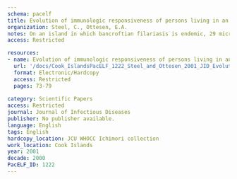 ```yaml
---
schema: pacelf
title: Evolution of immunologic responsiveness of persons living in an area of endemic bancroftian filariasis  a 17-year follow-up
organization: Steel, C., Ottesen, E.A.
notes: On an island in which bancroftian filariasis is endemic, 29 microfilaremic and 16 "endemic normal" (EN) subjects initially studied in 1974-1975 were reevaluated 17 years later. Eleven persons remained microfilaremic, whereas 18 had cleared both microfilaremia and antigenemia. Despite decreased infection on the island, antibody levels remained relatively constant for the subjects with persistent microfilaremia (Mf+/+), in contrast to sharp decreases for both EN subjects and subjects with cleared microfilaremia (Mf+/-). Although clinically indistinguishable from the EN subjects, the Mf+/- group had antibody levels (IgG, IgG4, and IgE) significantly lower than those of the EN subjects. Lymphocyte responses to parasite antigens were marginally greater in Mf+/- than in Mf+/+ subjects, but both groups remained less cell responsive (as measured by proliferation, interleukin-5, interleukin-10, interferon-γ, and granulocyte-macrophage colony-stimulating factor) than did the EN subjects. These findings suggest that, for microfilaremic persons, complete clearance of infection is not sufficient to restore "normal" immune responsiveness; filarial infection may induce very long-term deficits in the ability to respond to parasite antigens
access: Restricted

resources:
- name: Evolution of immunologic responsiveness of persons living in an area of endemic bancroftian filariasis  a 17-year follow-up
  url: '/docs/Cook_IslandsPacELF_1222_Steel_and_Ottesen_2001_JID_Evolution_of_longitudinal_responses_in_LF_30137142.txt'
  format: Electronic/Hardcopy
  access: Restricted
  pages: 73-79
 
category: Scientific Papers
access: Restricted
journal: Journal of Infectious Diseases
publisher: No publisher available. 
language: English 
tags: English 
hardcopy_location: JCU WHOCC Ichimori collection
work_location: Cook Islands
year: 2001
decade: 2000
PacELF_ID: 1222
---
```

